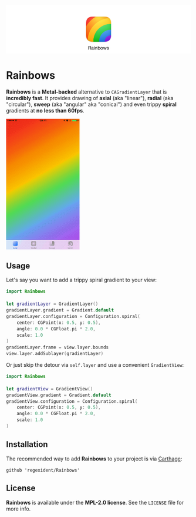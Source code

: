 ![jumbotron](jumbotron.png)
# Rainbows

**Rainbows** is a **Metal-backed** alternative to `CAGradientLayer` that is **incredibly fast**. It provides drawing of **axial** (aka "linear"), **radial** (aka "circular"), **sweep** (aka "angular" aka "conical") and even trippy **spiral** gradients at **no less than 60fps**.

![screencast](screencast.gif)

## Usage

Let's say you want to add a trippy spiral gradient to your view:

```swift
import Rainbows

let gradientLayer = GradientLayer()
gradientLayer.gradient = Gradient.default
gradientLayer.configuration = Configuration.spiral(
    center: CGPoint(x: 0.5, y: 0.5),
    angle: 0.0 * CGFloat.pi * 2.0,
    scale: 1.0
)
gradientLayer.frame = view.layer.bounds
view.layer.addSublayer(gradientLayer)
```

Or just skip the detour via `self.layer` and use a convenient `GradientView`:

```swift
import Rainbows

let gradientView = GradientView()
gradientView.gradient = Gradient.default
gradientView.configuration = Configuration.spiral(
    center: CGPoint(x: 0.5, y: 0.5),
    angle: 0.0 * CGFloat.pi * 2.0,
    scale: 1.0
)
```

## Installation

The recommended way to add **Rainbows** to your project is via [Carthage](https://github.com/Carthage/Carthage):

    github 'regexident/Rainbows'

## License

**Rainbows** is available under the **MPL-2.0 license**. See the `LICENSE` file for more info.
